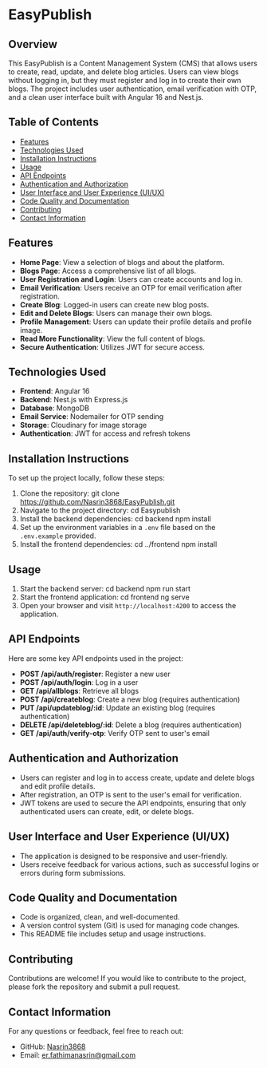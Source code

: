 # EasyPublish

## Overview
This EasyPublish is a Content Management System (CMS) that allows users to create, read, update, and delete blog articles. Users can view blogs without logging in, but they must register and log in to create their own blogs. The project includes user authentication, email verification with OTP, and a clean user interface built with Angular 16 and Nest.js.

## Table of Contents
- [Features](#features)
- [Technologies Used](#technologies-used)
- [Installation Instructions](#installation-instructions)
- [Usage](#usage)
- [API Endpoints](#api-endpoints)
- [Authentication and Authorization](#authentication-and-authorization)
- [User Interface and User Experience (UI/UX)](#user-interface-and-user-experience-uiux)
- [Code Quality and Documentation](#code-quality-and-documentation)
- [Contributing](#contributing)
- [Contact Information](#contact-information)

## Features
- **Home Page**: View a selection of blogs and about the platform.
- **Blogs Page**: Access a comprehensive list of all blogs.
- **User Registration and Login**: Users can create accounts and log in.
- **Email Verification**: Users receive an OTP for email verification after registration.
- **Create Blog**: Logged-in users can create new blog posts.
- **Edit and Delete Blogs**: Users can manage their own blogs.
- **Profile Management**: Users can update their profile details and profile image.
- **Read More Functionality**: View the full content of blogs.
- **Secure Authentication**: Utilizes JWT for secure access.

## Technologies Used
- **Frontend**: Angular 16
- **Backend**: Nest.js with Express.js
- **Database**: MongoDB
- **Email Service**: Nodemailer for OTP sending
- **Storage**: Cloudinary for image storage
- **Authentication**: JWT for access and refresh tokens

## Installation Instructions
To set up the project locally, follow these steps:

1. Clone the repository:
   git clone https://github.com/Nasrin3868/EasyPublish.git
2. Navigate to the project directory:
    cd Easypublish
3. Install the backend dependencies:
   cd backend
   npm install
4. Set up the environment variables in a `.env` file based on the `.env.example` provided.
5. Install the frontend dependencies:
   cd ../frontend
   npm install

## Usage
1. Start the backend server:
   cd backend
   npm run start
2. Start the frontend application:
   cd frontend
   ng serve
3. Open your browser and visit `http://localhost:4200` to access the application.

## API Endpoints
Here are some key API endpoints used in the project:

- **POST /api/auth/register**: Register a new user
- **POST /api/auth/login**: Log in a user
- **GET /api/allblogs**: Retrieve all blogs
- **POST /api/createblog**: Create a new blog (requires authentication)
- **PUT /api/updateblog/:id**: Update an existing blog (requires authentication)
- **DELETE /api/deleteblog/:id**: Delete a blog (requires authentication)
- **GET /api/auth/verify-otp**: Verify OTP sent to user's email

## Authentication and Authorization
- Users can register and log in to access create, update and delete blogs and edit profile details.
- After registration, an OTP is sent to the user's email for verification.
- JWT tokens are used to secure the API endpoints, ensuring that only authenticated users can create, edit, or delete blogs.

## User Interface and User Experience (UI/UX)
- The application is designed to be responsive and user-friendly.
- Users receive feedback for various actions, such as successful logins or errors during form submissions.

## Code Quality and Documentation
- Code is organized, clean, and well-documented.
- A version control system (Git) is used for managing code changes.
- This README file includes setup and usage instructions.

## Contributing
Contributions are welcome! If you would like to contribute to the project, please fork the repository and submit a pull request.

## Contact Information
For any questions or feedback, feel free to reach out:
- GitHub: [Nasrin3868](https://github.com/Nasrin3868)
- Email: er.fathimanasrin@gmail.com
